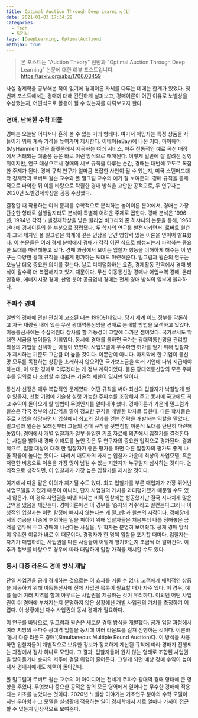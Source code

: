 ```yaml
---
title: Optimal Auction Through Deep Learning(1)
date: 2021-01-03 17:34:28
categories:
  - Tech
  - 딥러닝
tags: [DeepLearning, OptimalAuction]
mathjax: true
---
```


> 본 포스트는 "Auction Theory" 전반과 "Optimal Auction Through Deep Learning" 논문에 대한 리뷰 포스트입니다.
> https://arxiv.org/abs/1706.03459

사실 경제학을 공부해본 적이 없기에 경매이론 자체를 다루는 데에는 한계가 있었다. 첫번째 포스트에서는 경매에 대해 간단하게 살펴보고, 경매이론이 어떤 이유로 노벨상을 수상했는지, 어떤식으로 활용이 될 수 있는지를 다뤄보고자 한다.

### 경매, 난해한 수학 퍼즐

경매는 오늘날 어디서나 흔히 볼 수 있는 거래 형태다. 여기서 매입자는 특정 상품을 사들이기 위해 계속 가격을 높여가며 제시한다. 이베이(eBay)에 나온 기타, 마이해머(MyHammer) 같은 플랫폼에서 제공하는 여러 서비스, 아주 전통적인 예로 옥션 매장에서 거래되는 예술품 등은 바로 이런 방식으로 매매된다. 이렇게 일반에 잘 알려진 상행위이지만, 연구 대상으로서 경매의 세부 규칙을 다루는 순간, 경매는 대번에 고도로 복잡한 주제가 된다. 경매 규칙 연구가 얼마큼 복잡한 사안이 될 수 있는지, 미국 스탠퍼드대학 경제학과 로버트 윌슨 교수와 폴 밀그럼 교수의 예가 잘 보여준다. 경매 규칙을 총체적으로 파악한 뒤 이를 바탕으로 탁월한 경매 방식을 고안한 공적으로, 두 연구자는 2020년 노벨경제학상을 공동 수상했다.

결정할 때 작용하는 여러 문제를 수학적으로 분석하는 놀이이론 분야에서, 경매는 가장 단순한 형태로 실행될지라도 분석이 특별히 어려운 주제로 꼽힌다. 경매 분석은 1996년, 1994년 각각 노벨경제학상을 받은 윌리엄 비크리와 존 허샤니의 논문을 통해, 1960년대에 경제이론의 한 부분으로 정립됐다. 두 학자의 연구를 발전시키면서, 로버트 윌슨과 그의 제자인 폴 밀그럼은 학계에 깊은 인상을 남긴 영향력 있는 이론을 연이어 발표했다. 이 논문들은 여러 경제 분야에서 경매가 각각 어떤 식으로 형성되는지 파악하는 중요한 토대를 마련해놓고 있다. 경매 과정에서 보이는 입찰자 행동을 이해하게 해주는 이 연구는 다양한 경매 규칙을 새롭게 평가하는 토대도 마련해준다. 밀그럼과 윌슨의 연구는 오늘날 더욱 중요한 의미를 갖는다. 날로 디지털화하는 요즘, 경제활동 전역에서 경매 방식이 갈수록 더 복잡해지고 있기 때문이다. 무선 이동통신망 경매나 어업수역 경매, 온라인경매, 에너지시장 경매, 산업 분야 공급업체 경매는 전체 경매 방식의 일부에 불과하다.

### 주파수 경매

일반의 경매에 관한 관심이 고조된 때는 1990년대였다. 당시 세계 어느 정부를 막론하고 자국 재량권 내에 있는 무선 광대역통신망을 경매로 분배할 방법을 모색하고 있었다.이동통신사에는 수십억원대 장사를 할 가능성이 코앞에 다가온 셈이었다. 국가로서도 막대한 세금을 벌어들일 기회였다. 동시에 경매를 통하면 국가는 광대역통신망을 관리할 최상의 기업을 선택하는 이점이 있었다. 사업모델이 우수하면 허가를 얻기 위해 입찰자가 제시하는 기준도 그만큼 더 높을 것이다. 이뿐만이 아니다. 마지막에 한 기업이 통신망 모두를 독점하는 상황을 초래하지 않으려면 국가보조금을 여러 기업에 나눠 지급해야 하는데, 이 또한 경매로 이루겠다는 게 정부 계획이었다. 물론 광대역통신망의 모든 주파수를 임의로 다 조합할 수 없다는 기술적 제한이 있지만 말이다.

통신사 선정은 매우 복합적인 문제였다. 어떤 규칙을 써야 최선의 입찰자가 낙찰받게 할 수 있을지, 선정 기업에 기술상 실행 가능한 주파수를 조합해서 주고 동시에 국고에도 최고 수익이 돌아오게 할 방법이 무엇인지를 알아내야 했다. 경매이론가 가운데 밀그럼과 윌슨은 각국 정부의 상담역을 맡아 정교한 규칙을 개발한 학자로 꼽힌다. 다른 학자들은 주로 기업을 상담하면서 입찰에서 최고의 결과를 얻는 전략을 개발하는 역할을 맡았다. 밀그럼과 윌슨은 오래전부터 그들의 경매 규칙을 뒷받침할 이론적 토대를 탄탄히 마련해놓았다.
경매에서 개별 입찰자가 일부 동일한 기초 자료에 의존해서 입찰가를 결정한다는 사실을 밝혀내 경매 이해도를 높인 것은 두 연구자의 중요한 업적으로 평가된다. 결과적으로, 입찰 대상에 대해 한 입찰자가 좋은 평가를 하면 다른 입찰자의 평가도 좋게 나올 확률이 높다는 뜻이다. 따라서 매도자의 과제는 입찰자 가운데 최상의 사업모델, 혹은 저렴한 비용으로 이윤을 가장 많이 남길 수 있는 지원자가 누구일지 심사하는 것이다. 논리적으로 생각하면, 이 입찰자가 가장 높은 입찰가를 제시할 것이다.

여기에서 다음 같은 이의가 제기될 수도 있다. 최고 입찰가를 부른 매입자가 가장 뛰어난 사업모델을 가졌기 때문이 아니라, 단지 사업권의 가치를 과대평가했기 때문일 수도 있지 않은가. 이 경우 사업권을 따낸 회사는 비록 입찰에는 성공했지만 결국 지나치게 많은 금액을 냈음을 깨닫는다. 경매이론에선 이 경우를 ‘승자의 저주’라고 일컫는다.그러나 이성적인 입찰자는 이런 함정에 빠지지 않는다는 게 밀그럼과 윌슨의 시각이다. 경매장에서의 성공을 나중에 후회하는 일을 피하기 위해 입찰자들은 처음부터 나름 정해놓은 금액을 염두에 두고 경매에 나선다는 사실을, 두 학자는 분명히 보여줬다. 공개 경매 방식이 유리한 이유가 바로 이 때문이다. 경쟁자가 한 명씩 입찰을 포기할 때마다, 입찰자는 자기가 매입하려는 사업권을 다른 사람들이 어떻게 평가하는지 조금씩 더 알아간다. 이 추가 정보를 바탕으로 경우에 따라 대담하게 입찰 가격을 제시할 수도 있다.

### 동시 다중 라운드 경매 방식 개발

단일 사업권을 공개 경매하는 것으로는 이 효과를 거둘 수 없다. 고객에게 매력적인 상품을 제공하기 위해 이동통신사에 전체 사업권 목록이 필요할 때가 자주 있다. 이 경우, 예를 들어 여러 지역을 함께 아우르는 사업권을 제공하는 것이 유리하다. 이외엔 어떤 사업권이 더 경매에 부쳐지는지 분명하지 않은 상황에선 개별 사업권의 가치를 측정하기 어렵다. 이 상황에선 다수 사업권의 동시 경매가 필요하다.

이 연구를 바탕으로, 밀그럼과 윌슨은 새로운 경매 방식을 개발했다. 공개 입찰 과정에서 여러 지방의 주파수 광대역 입찰을 동시에 여러 라운드를 걸쳐 진행하는 것이다. 이른바 ‘동시 다중 라운드 경매’(Simultaneous Multiple Round Auction)다. 이 방식을 사용하면 입찰자들이 개별적으로 보유한 정보가 정교하게 계산된 규칙에 따라 경매가 진행되는 과정에서 점차 하나로 모인다. 그 결과, 입찰자들이 원치 않는 형태로 조합된 사업권을 받아들거나 승자의 저주에 걸릴 위험이 줄어든다. 그렇게 되면 예상 경매 수익이 높아져서 경매자에게도 혜택이 돌아간다.

폴 밀그럼과 로버트 윌슨 교수의 이 아이디어는 전세계 주파수 광대역 경매 형태에 큰 영향을 주었다. 무엇보다 중요한 공적은 삶의 모든 영역에서 일어나는 무수한 경매에 적용되는 기초를 놓았다는 것이다. 2020년 노벨상 이야기는 기초연구 분야의 수학 모델이 지닌 우아함과 그 모델을 실생활에 적용하는 일이 경제학에서 서로 얼마나 가까이 접근할 수 있는지 인상적으로 보여준다.
